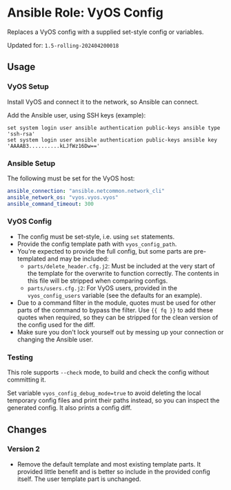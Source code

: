 # Ansible Role: VyOS Config

Replaces a VyOS config with a supplied set-style config or variables.

Updated for: `1.5-rolling-202404200018`

## Usage

### VyOS Setup

Install VyOS and connect it to the network, so Ansible can connect.

Add the Ansible user, using SSH keys (example):

```
set system login user ansible authentication public-keys ansible type 'ssh-rsa'
set system login user ansible authentication public-keys ansible key 'AAAAB3..........kLJfWz16Dw=='
```

### Ansible Setup

The following must be set for the VyOS host:

```yml
ansible_connection: "ansible.netcommon.network_cli"
ansible_network_os: "vyos.vyos.vyos"
ansible_command_timeout: 300
```

### VyOS Config

- The config must be set-style, i.e. using `set` statements.
- Provide the config template path with `vyos_config_path`.
- You're expected to provide the full config, but some parts are pre-templated and may be included:
    - `parts/delete_header.cfg.j2`: Must be included at the very start of the template for the overwrite to function correctly. The contents in this file will be stripped when comparing configs.
    - `parts/users.cfg.j2`: For VyOS users, provided in the `vyos_config_users` variable (see the defaults for an example).
- Due to a command filter in the module, quotes must be used for other parts of the command to bypass the filter. Use `{{ fq }}` to add these quotes when required, so they can be stripped for the clean version of the config used for the diff.
- Make sure you don't lock yourself out by messing up your connection or changing the Ansible user.

### Testing

This role supports `--check` mode, to build and check the config without committing it.

Set variable `vyos_config_debug_mode=true` to avoid deleting the local temporary config files and print their paths instead, so you can inspect the generated config. It also prints a config diff.

## Changes

### Version 2

- Remove the default template and most existing template parts. It provided little benefit and is better so include in the provided config itself. The user template part is unchanged.
